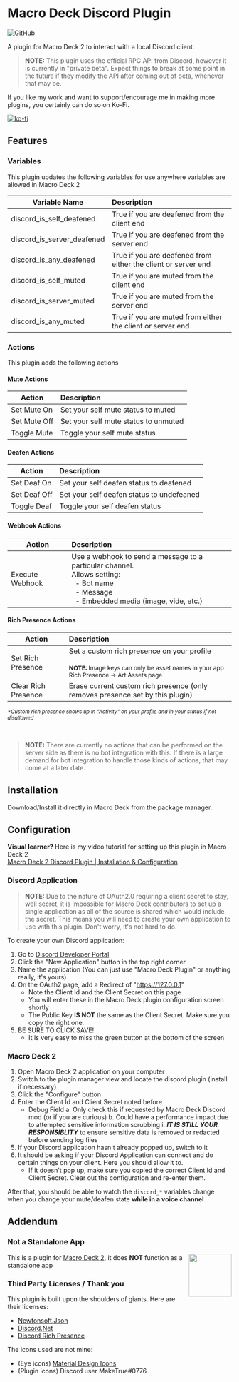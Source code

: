 # Macro Deck Discord Plugin

![GitHub](https://img.shields.io/github/license/RecklessBoon/Macro-Deck-Discord-Plugin)

A plugin for Macro Deck 2 to interact with a local Discord client.

> **NOTE:** This plugin uses the official RPC API from Discord, however it is 
currently in "private beta". Expect things to break at some point in the future 
if they modify the API after coming out of beta, whenever that may be.

If you like my work and want to support/encourage me in making more plugins, you certainly can do so on Ko-Fi.

[![ko-fi](https://ko-fi.com/img/githubbutton_sm.svg)](https://ko-fi.com/Z8Z37FRBM)

## Features

### Variables
This plugin updates the following variables for use anywhere variables are
allowed in Macro Deck 2

| Variable Name              | Description                                                   |
| -------------------------- | :------------------------------------------------------------ |
| discord_is_self_deafened   | True if you are deafened from the client end                  |
| discord_is_server_deafened | True if you are deafened from the server end                  |
| discord_is_any_deafened    | True if you are deafened from either the client or server end |
| discord_is_self_muted      | True if you are muted from the client end                     |
| discord_is_server_muted    | True if you are muted from the server end                     |
| discord_is_any_muted       | True if you are muted from either the client or server end    |

### Actions
This plugin adds the following actions

#### Mute Actions

| Action       | Description                               |
| ------------ | :---------------------------------------- |
| Set Mute On  | Set your self mute status to muted        |
| Set Mute Off | Set your self mute status to unmuted      |
| Toggle Mute  | Toggle your self mute status              |

#### Deafen Actions

| Action       | Description                               |
| ------------ | :---------------------------------------- |
| Set Deaf On  | Set your self deafen status to deafened   |
| Set Deaf Off | Set your self deafen status to undefeaned |
| Toggle Deaf  | Toggle your self deafen status            |

#### Webhook Actions
| Action       | Description                               |
| ------------ | :---------------------------------------- |
| Execute Webhook | Use a webhook to send a message to a particular channel. <br/>Allows setting:<br/>&nbsp;&nbsp;-&nbsp;Bot name<br/>&nbsp;&nbsp;-&nbsp;Message<br/>&nbsp;&nbsp;-&nbsp;Embedded media (image, vide, etc.) |

#### Rich Presence Actions
| Action       | Description                               |
| ------------ | :---------------------------------------- |
| Set Rich Presence | Set a custom rich presence on your profile <br/><br/> <small><b>NOTE:</b> Image keys can only be asset names in your app Rich Presence -> Art Assets page</smalll> |
| Clear Rich Presence | Erase current custom rich presence (only removes presence set by this plugin) |

<small><i>*Custom rich presence shows up in "Activity" on your profile and in your status if not disallowed</i></small>

<br/>

> **NOTE:** There are currently no actions that can be performed on the server
> side as there is no bot integration with this. If there is a large demand for
> bot integration to handle those kinds of actions, that may come at a later date.

## Installation
Download/Install it directly in Macro Deck from the package manager.

## Configuration

**Visual learner?** Here is my video tutorial for setting up this plugin in Macro 
Deck 2
<br/>
[Macro Deck 2 Discord Plugin | Installation & Configuration](https://youtu.be/alSlrnzx-M8) 

### Discord Application

> **NOTE:** Due to the nature of OAuth2.0 requiring a client secret to stay, well 
secret, it is impossible for Macro Deck contributors to set up a single 
application as all of the source is shared which would include the secret. This 
means you will need to create your own application to use with this plugin. Don't 
worry, it's not hard to do.

To create your own Discord application:
1. Go to [Discord Developer Portal](https://discord.com/developers/applications)
2. Click the "New Application" button in the top right corner
3. Name the application (You can just use "Macro Deck Plugin" or anything really, 
it's yours)
4. On the OAuth2 page, add a Redirect of "https://127.0.0.1"
   - Note the Client Id and the Client Secret on this page
   - You will enter these in the Macro Deck plugin configuration screen shortly
   - The Public Key **IS NOT** the same as the Client Secret. Make sure you copy 
     the right one.
5. BE SURE TO CLICK SAVE!
   - It is very easy to miss the green button at the bottom of the screen


### Macro Deck 2
1. Open Macro Deck 2 application on your computer
2. Switch to the plugin manager view and locate the discord plugin (install if 
   necessary)
3. Click the "Configure" button
4. Enter the Client Id and Client Secret noted before
   - Debug Field
       a. Only check this if requested by Macro Deck Discord mod (or if you are curious)
       b. Could have a performance impact due to attempted sensitive information scrubbing
           i. <b><i>IT IS STILL YOUR RESPONSIBLITY</i></b> to ensure sensitive data is removed or redacted before sending log files
5. If your Discord application hasn't already popped up, switch to it
6. It should be asking if your Discord Application can connect and do certain 
   things on your client. Here you should allow it to.
   - If it doesn't pop up, make sure you copied the correct Client Id and 
     Client Secret. Clear out the configuration and re-enter them.

After that, you should be able to watch the `discord_*` variables change when
you change your mute/deafen state **while in a voice channel**

## Addendum

### Not a Standalone App
<img align="right" height="96px" src="https://macrodeck.org/images/macro_deck_2_community_plugin.png" />

This is a plugin for [Macro Deck 2](https://github.com/SuchByte/Macro-Deck), it does **NOT** function as a standalone app

### Third Party Licenses / Thank you

This plugin is built upon the shoulders of giants. Here are their licenses:

- [Newtonsoft.Json](https://www.newtonsoft.com/json)
- [Discord.Net](https://discordnet.dev/)
- [Discord Rich Presence](https://github.com/Lachee/discord-rpc-csharp)

The icons used are not mine:
- (Eye icons) [Material Design Icons](https://materialdesignicons.com/)
- (Plugin icons) Discord user MakeTrue#0776
